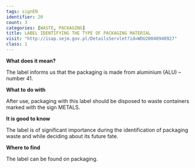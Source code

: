 ```yaml
---
tags: signEN
identifier: 20
count: 3
categories: [WASTE, PACKAGING]
title: LABEL IDENTIFYING THE TYPE OF PACKAGING MATERIAL
visit: "http://isap.sejm.gov.pl/DetailsServlet?id=WDU20040940927"
class: 1
---
```

**What does it mean?**

The label informs us that the packaging is made from aluminium (ALU) – number 41.

**What to do with**

After use, packaging with this label should be disposed to waste containers marked with the sign METALS.

**It is good to know**

The label is of significant importance during the identification of packaging waste and while deciding about its future fate.

**Where to find**

The label can be found on packaging.